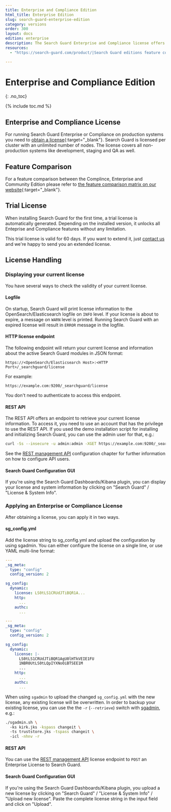 ```yaml
---
title: Enterprise and Compliance Edition
html_title: Enterprise Edition
slug: search-guard-enterprise-edition
category: versions
order: 300
layout: docs
edition: enterprise
description: The Search Guard Enterprise and Compliance license offers enterprise security for OpenSearch/Elasticsearch and Dashboards/Kibana.
resources:
  - "https://search-guard.com/product/|Search Guard editions feature comparison (website)"

---
```

<!---
Copyright 2020 floragunn GmbH
-->

# Enterprise and Compliance Edition
{: .no_toc}

{% include toc.md %}

## Enterprise and Compliance License

For running Search Guard Enterprise or Compliance on production systems you need to [obtain a license](https://search-guard.com/licensing/){:target="_blank"}. Search Guard is licensed per cluster with an unlimited number of nodes. The license covers all non-production systems like development, staging and QA as well.

## Feature Comparison

For a feature comparison between the Complince, Enterprise and Community Edition please refer to [the feature comparison matrix on our website](https://search-guard.com/licensing/){:target="_blank"}.

## Trial License

When installing Search Guard for the first time, a trial license is automatically generated. Depending on the installed version, it unlocks all Enteprise and Compliance features without any limitation.

This trial license is valid for 60 days. If you want to extend it, just [contact us](https://search-guard.com/contacts/) and we're happy to send you an extended license. 

## License Handling

### Displaying your current license

You have several ways to check the validity of your current license.

#### Logfile

On startup, Search Guard will print license information to the OpenSearch/Elasticsearch logfile on `INFO` level. If your license is about to expire, a message on `WARN` level is printed. Running Search Guard with an expired license will result in `ERROR` message in the logfile.

#### HTTP license endpoint

The following endpoint will return your current license and information about the active Search Guard modules in JSON format:

```
https://<OpenSearch/Elasticsearch Host>:<HTTP Port>/_searchguard/license
```

For example:

```
https://example.com:9200/_searchguard/license
```

You don't need to authenticate to access this endpoint.

#### REST API

The REST API offers an endpoint to retrieve your current license information. To access it, you need to use an account that has the privilege to use the REST API. If you used the demo installation script for installing and initializing Search Guard, you can use the admin user for that, e.g.:

```bash
curl -Ss --insecure -u admin:admin -XGET https://example.com:9200/_searchguard/license?pretty
```

See the [REST management API](rest-api) configuration chapter for further information on how to configure API users.

#### Search Guard Configuration GUI

If you're using the Search Guard Dashboards/Kibana plugin, you can display your license and system information by clicking on "Search Guard" / "License & System Info".

### Applying an Enterprise or Compliance License

After obtaining a license, you can apply it in two ways. 

#### sg_config.yml

Add the license string to sg_config.yml and upload the configuration by using sgadmin. You can either configure the license on a single line, or use YAML multi-line format:

```yaml
---
_sg_meta:
  type: "config"
  config_version: 2

sg_config:
  dynamic:
    license: LS0tLS1CRUdJTiBQR1A...
    http:
      ...
    authc:          
      ...
```

```yaml
---
_sg_meta:
  type: "config"
  config_version: 2

sg_config:
  dynamic:
    license: |-
      LS0tLS1CRUdJTiBQR1AgU0lHTkVEIE1FU
      1NBR0UtLS0tLQpIYXNoOiBTSEE1M
      ...    
    http:
      ...
    authc:          
      ...
```

When using `sgadmin` to upload the changed `sg_config.yml` with the new license, any existing license will be overwritten. In order to backup your existing license, you can use the the `-r` (`--retrieve`) switch with [sgadmin](../_docs_configuration_changes/configuration_sgadmin.md), e.g.:

```bash
./sgadmin.sh \ 
  -ks kirk.jks -kspass changeit \  
  -ts truststore.jks -tspass changeit \ 
  -icl -nhnv -r
``` 
#### REST API

You can use the [REST management API](rest-api) license endpoint to `POST` an Enterprise License to Search Guard.

#### Search Guard Configuration GUI

If you're using the Search Guard Dashboards/Kibana plugin, you upload a new license by clicking on "Search Guard" / "License & System Info" / "Upload new license". Paste the complete license string in the input field and click on "Upload".